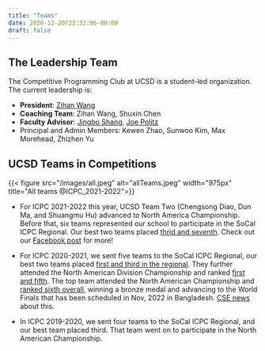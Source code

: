 ```yaml
---
title: "Teams"
date: 2020-12-20T22:32:06-08:00
draft: false
---
```


## The Leadership Team

The Competitive Programming Club at UCSD is a student-led organization.
The current leadership is:

- **President**: [Zihan Wang](mailto:ziw224@ucsd.edu) 
- **Coaching Team**: Zihan Wang, Shuxin Chen
- **Faculty Advisor**: [Jingbo Shang](https://shangjingbo1226.github.io/), [Joe Politz](https://jpolitz.github.io/)
- Principal and Admin Members: Kewen Zhao, Sunwoo Kim, Max Morehead, Zhizhen Yu

## UCSD Teams in Competitions

{{< figure src="/images/all.jpeg" alt="allTeams.jpeg" width="975px" title="All teams @ICPC_2021-2022">}}

- For ICPC 2021-2022 this year, UCSD Team Two (Chengsong Diao, Dun Ma, and Shuangmu Hu) advanced to North America Championship. Before that, six teams represented our school to participate in the SoCal ICPC Regional. Our best two teams placed
[thrid and seventh](http://socalcontest.org/history/2021/SC2021-2022-FinalResults.html). Check out our [Facebook post](https://www.facebook.com/permalink.php?story_fbid=5403904259649052&id=112453688794162) for more!

- For ICPC 2020-2021, we sent five teams to the SoCal ICPC Regional, our best two teams placed [first and third
in the regional](http://socalcontest.org/history/2020/SC2020-2021-FinalResults.html).
They further attended the North American Division Championship and ranked [first and fifth](https://nadc21.kattis.com/standings?filter=3557).
The top team attended the North American Championship and [ranked sixth overall](https://nac21.kattis.com/standings),
winning a bronze medal and advancing to the World Finals that has been scheduled in Nov, 2022 in Bangladesh.
[CSE news](https://cse.ucsd.edu/about/news/computer-science-students-qualify-programming-world-finals
) about this.

- In ICPC 2019-2020, we sent four teams to the SoCal ICPC Regional, and our best team placed
third. That team went on to participate in the North American Championship.

